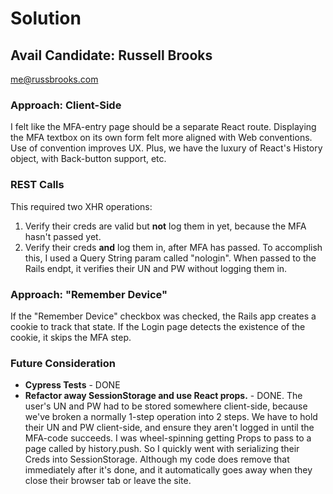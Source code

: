 # Solution

## Avail Candidate: Russell Brooks

me@russbrooks.com

### Approach: Client-Side

I felt like the MFA-entry page should be a separate React route. Displaying the MFA textbox on its own form felt more aligned with Web conventions. Use of convention improves UX. Plus, we have the luxury of React's History object, with Back-button support, etc.

### REST Calls

This required two XHR operations:

1. Verify their creds are valid but **not** log them in yet, because the MFA hasn't passed yet.
1. Verify their creds **and** log them in, after MFA has passed. To accomplish this, I used a Query String param called "nologin". When passed to the Rails endpt, it verifies their UN and PW without logging them in.

### Approach: "Remember Device"

If the "Remember Device" checkbox was checked, the Rails app creates a cookie to track that state. If the Login page detects the existence of the cookie, it skips the MFA step.

### Future Consideration

* **Cypress Tests** - DONE
* **Refactor away SessionStorage and use React props.** - DONE.  The user's UN and PW had to be stored somewhere client-side, because we've broken a normally 1-step operation into 2 steps. We have to hold their UN and PW client-side, and ensure they aren't logged in until the MFA-code succeeds. I was wheel-spinning getting Props to pass to a page called by history.push. So I quickly went with serializing their Creds into SessionStorage. Although my code does remove that immediately after it's done, and it automatically goes away when they close their browser tab or leave the site.
